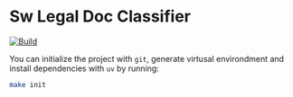 # Sw Legal Doc Classifier

[![Build](https://github.com/ardaaras99/sw-legal-doc-classifier/actions/workflows/build.yml/badge.svg)](https://github.com/ardaaras99/sw-legal-doc-classifier/actions/workflows/build.yml)


You can initialize the project with `git`, generate virtusal environdment and install dependencies with `uv` by running:

```sh
make init
```
